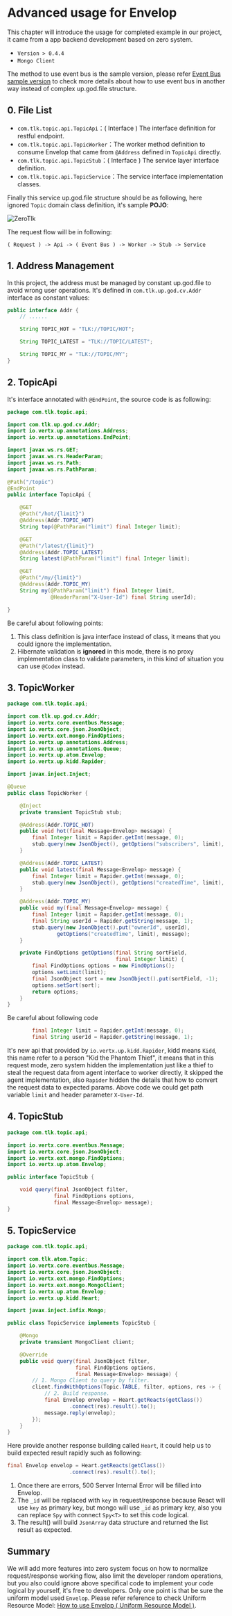 # Advanced usage for Envelop

This chapter will introduce the usage for completed example in our project, it came from a app backend development based on zero system.

* `Version > 0.4.4`
* `Mongo Client`

The method to use event bus is the sample version, please refer [Event Bus sample version](doc/zero-ebs.md) to check more details about how to use event bus in another way instead of complex up.god.file structure.

## 0. File List

* `com.tlk.topic.api.TopicApi`：( Interface ) The interface definition for restful endpoint.
* `com.tlk.topic.api.TopicWorker`：The worker method definition to consume Envelop that came from `@Address` defined in `TopicApi` directly.
* `com.tlk.topic.api.TopicStub`：( Interface ) The service layer interface definition.
* `com.tlk.topic.api.TopicService`：The service interface implementation classes.

Finally this service up.god.file structure should be as following, here ignored `Topic` domain class definition, it's sample **POJO**:

![ZeroTlk](image/zero-tlk.png)

The request flow will be in following:

```
( Request ) -> Api -> ( Event Bus ) -> Worker -> Stub -> Service
```

## 1. Address Management

In this project, the address must be managed by constant up.god.file to avoid wrong user operations. It's defined in `com.tlk.up.god.cv.Addr` interface as constant values:

```java
public interface Addr {
    // ......

    String TOPIC_HOT = "TLK://TOPIC/HOT";

    String TOPIC_LATEST = "TLK://TOPIC/LATEST";

    String TOPIC_MY = "TLK://TOPIC/MY";
}
```

## 2. TopicApi

It's interface annotated with `@EndPoint`, the source code is as following:

```java
package com.tlk.topic.api;

import com.tlk.up.god.cv.Addr;
import io.vertx.up.annotations.Address;
import io.vertx.up.annotations.EndPoint;

import javax.ws.rs.GET;
import javax.ws.rs.HeaderParam;
import javax.ws.rs.Path;
import javax.ws.rs.PathParam;

@Path("/topic")
@EndPoint
public interface TopicApi {

    @GET
    @Path("/hot/{limit}")
    @Address(Addr.TOPIC_HOT)
    String top(@PathParam("limit") final Integer limit);

    @GET
    @Path("/latest/{limit}")
    @Address(Addr.TOPIC_LATEST)
    String latest(@PathParam("limit") final Integer limit);

    @GET
    @Path("/my/{limit}")
    @Address(Addr.TOPIC_MY)
    String my(@PathParam("limit") final Integer limit,
              @HeaderParam("X-User-Id") final String userId);

}
```

Be careful about following points:

1. This class definition is java interface instead of class, it means that you could ignore the implementation. 
2. Hibernate validation is **ignored** in this mode, there is no proxy implementation class to validate parameters, in this kind of situation you can use `@Codex` instead.

## 3. TopicWorker

```java
package com.tlk.topic.api;

import com.tlk.up.god.cv.Addr;
import io.vertx.core.eventbus.Message;
import io.vertx.core.json.JsonObject;
import io.vertx.ext.mongo.FindOptions;
import io.vertx.up.annotations.Address;
import io.vertx.up.annotations.Queue;
import io.vertx.up.atom.Envelop;
import io.vertx.up.kidd.Rapider;

import javax.inject.Inject;

@Queue
public class TopicWorker {

    @Inject
    private transient TopicStub stub;

    @Address(Addr.TOPIC_HOT)
    public void hot(final Message<Envelop> message) {
        final Integer limit = Rapider.getInt(message, 0);
        stub.query(new JsonObject(), getOptions("subscribers", limit), message);
    }

    @Address(Addr.TOPIC_LATEST)
    public void latest(final Message<Envelop> message) {
        final Integer limit = Rapider.getInt(message, 0);
        stub.query(new JsonObject(), getOptions("createdTime", limit), message);
    }

    @Address(Addr.TOPIC_MY)
    public void my(final Message<Envelop> message) {
        final Integer limit = Rapider.getInt(message, 0);
        final String userId = Rapider.getString(message, 1);
        stub.query(new JsonObject().put("ownerId", userId),
                getOptions("createdTime", limit), message);
    }

    private FindOptions getOptions(final String sortField,
                                   final Integer limit) {
        final FindOptions options = new FindOptions();
        options.setLimit(limit);
        final JsonObject sort = new JsonObject().put(sortField, -1);
        options.setSort(sort);
        return options;
    }
}
```

Be careful about following code

```java
        final Integer limit = Rapider.getInt(message, 0);
        final String userId = Rapider.getString(message, 1);
```

It's new api that provided by `io.vertx.up.kidd.Rapider`, kidd means `Kidd`, this name refer to a person "Kid the Phantom Thief", it means that in this request mode, zero system hidden the implementation just like a thief to steal the request data from agent interface to worker directly, it skipped the agent implementation, also `Rapider` hidden the details that how to convert the request data to expected params. Above code we could get path variable `limit` and header parameter `X-User-Id`. 

## 4. TopicStub

```java
package com.tlk.topic.api;

import io.vertx.core.eventbus.Message;
import io.vertx.core.json.JsonObject;
import io.vertx.ext.mongo.FindOptions;
import io.vertx.up.atom.Envelop;

public interface TopicStub {

    void query(final JsonObject filter,
               final FindOptions options,
               final Message<Envelop> message);
}
```

## 5. TopicService

```java
package com.tlk.topic.api;

import com.tlk.atom.Topic;
import io.vertx.core.eventbus.Message;
import io.vertx.core.json.JsonObject;
import io.vertx.ext.mongo.FindOptions;
import io.vertx.ext.mongo.MongoClient;
import io.vertx.up.atom.Envelop;
import io.vertx.up.kidd.Heart;

import javax.inject.infix.Mongo;

public class TopicService implements TopicStub {

    @Mongo
    private transient MongoClient client;

    @Override
    public void query(final JsonObject filter,
                      final FindOptions options,
                      final Message<Envelop> message) {
        // 1. Mongo Client to query by filter.
        client.findWithOptions(Topic.TABLE, filter, options, res -> {
            // 2. Build response.
            final Envelop envelop = Heart.getReacts(getClass())
                    .connect(res).result().to();
            message.reply(envelop);
        });
    }
}
```

Here provide another response building called `Heart`, it could help us to build expected result rapidly such as following:

```java
final Envelop envelop = Heart.getReacts(getClass())
                    .connect(res).result().to();
```

1. Once there are errors, 500 Server Internal Error will be filled into Envelop. 
2. The `_id` will be replaced with `key` in request/response because React will use `key` as primary key, but mongo will use `_id` as primary key, also you can replace `Spy` with connect `Spy<T>` to set this code logical.
3. The result() will build `JsonArray` data structure and returned the list result as expected.

## Summary

We will add more features into zero system focus on how to normalize request/response working flow, also limit the developer random operations, but you also could ignore above specifical code to implement your code logical by yourself, it's free to developers. Only one point is that be sure the uniform model used `Envelop`. Please refer reference to check Uniform Resource Model: [How to use Envelop ( Uniform Resource Model )](doc/zero-envelop.md). 